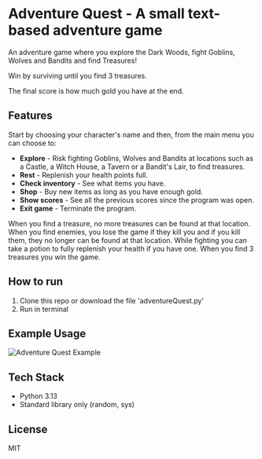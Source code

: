 # Adventure Quest - A small text-based adventure game
An adventure game where you explore the Dark Woods, fight Goblins, Wolves and Bandits and find Treasures!

Win by surviving until you find 3 treasures.

The final score is how much gold you have at the end.

## Features
Start by choosing your character's name and then, from the main menu you can choose to:
- **Explore** - Risk fighting Goblins, Wolves and Bandits at locations such as a Castle, a Witch House, a Tavern or a Bandit's Lair, to find treasures.
- **Rest** - Replenish your health points full.
- **Check inventory** - See what items you have.
- **Shop** - Buy new items as long as you have enough gold.
- **Show scores** - See all the previous scores since the program was open.
- **Exit game** - Terminate the program.

When you find a treasure, no more treasures can be found at that location. When you find enemies, you lose the game if they kill you and if you kill them, they no longer can be found at that location. While fighting you can take a potion to fully replenish your health if you have one. When you find 3 treasures you win the game.

## How to run
1. Clone this repo or download the file 'adventureQuest.py'
2. Run in terminal

## Example Usage
![Adventure Quest Example](https://github.com/user-attachments/assets/da9a5fb5-4bc6-40fc-aec6-766d40c30883)

## Tech Stack
- Python 3.13
- Standard library only (random, sys)

## License
MIT
